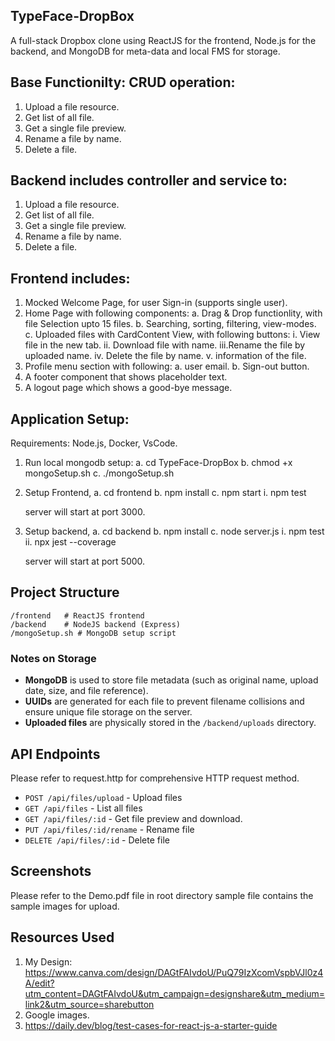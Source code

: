 ## TypeFace-DropBox
A full-stack Dropbox clone using ReactJS for the frontend, Node.js for the backend, and MongoDB for meta-data and local FMS for storage.

## Base Functionilty: CRUD operation:
1. Upload a file resource.
2. Get list of all file.
3. Get a single file preview.
4. Rename a file by name.
5. Delete a file. 

## Backend includes controller and service to: 
1. Upload a file resource.
2. Get list of all file.
3. Get a single file preview.
4. Rename a file by name.
5. Delete a file. 

## Frontend includes:
1. Mocked Welcome Page, for user Sign-in (supports single user).
2. Home Page with following components:
   a. Drag & Drop functionlity, with file Selection upto 15 files.
   b. Searching, sorting, filtering, view-modes.
   c. Uploaded files with CardContent View, with following buttons:
     i.  View file in the new tab.
     ii. Download file with name.
     iii.Rename the file by uploaded name.
     iv. Delete the file by name. 
     v.  information of the file. 
3. Profile menu section with following: 
    a. user email.
    b. Sign-out button.
4. A footer component that shows placeholder text.
5. A logout page which shows a good-bye message.

## Application Setup: 
Requirements: Node.js, Docker, VsCode. 
1. Run local mongodb setup: 
   a. cd TypeFace-DropBox
   b. chmod +x mongoSetup.sh 
   c. ./mongoSetup.sh

2. Setup Frontend,
   a. cd frontend
   b. npm install
   c. npm start 
      i.  npm test 

   server will start at port 3000.

3. Setup backend,
   a. cd backend
   b. npm install
   c. node server.js
      i.  npm test
      ii. npx jest --coverage

   server will start at port 5000.

## Project Structure
```
/frontend   # ReactJS frontend
/backend    # NodeJS backend (Express)
/mongoSetup.sh # MongoDB setup script
```
### Notes on Storage

- **MongoDB** is used to store file metadata (such as original name, upload date, size, and file reference).
- **UUIDs** are generated for each file to prevent filename collisions and ensure unique file storage on the server.
- **Uploaded files** are physically stored in the `/backend/uploads` directory.

## API Endpoints
Please refer to request.http for comprehensive HTTP request method.

- `POST /api/files/upload` - Upload files
- `GET /api/files` - List all files
- `GET /api/files/:id` - Get file preview and download.
- `PUT /api/files/:id/rename` - Rename file
- `DELETE /api/files/:id` - Delete file


## Screenshots
Please refer to the Demo.pdf file in root directory
sample file contains the sample images for upload.

## Resources Used
1. My Design:
    https://www.canva.com/design/DAGtFAIvdoU/PuQ79IzXcomVspbVJl0z4A/edit?utm_content=DAGtFAIvdoU&utm_campaign=designshare&utm_medium=link2&utm_source=sharebutton
2. Google images.
3. https://daily.dev/blog/test-cases-for-react-js-a-starter-guide